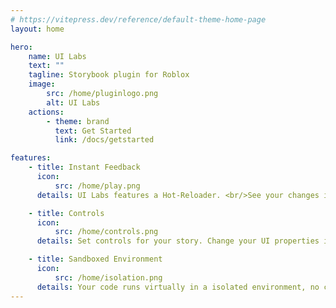 ```yaml
---
# https://vitepress.dev/reference/default-theme-home-page
layout: home

hero:
    name: UI Labs
    text: ""
    tagline: Storybook plugin for Roblox
    image:
        src: /home/pluginlogo.png
        alt: UI Labs
    actions:
        - theme: brand
          text: Get Started
          link: /docs/getstarted

features:
    - title: Instant Feedback
      icon:
          src: /home/play.png
      details: UI Labs features a Hot-Reloader. <br/>See your changes in real-time.

    - title: Controls
      icon:
          src: /home/controls.png
      details: Set controls for your story. Change your UI properties instantly.

    - title: Sandboxed Environment
      icon:
          src: /home/isolation.png
      details: Your code runs virtually in a isolated environment, no conflicts or side effects. Dont need to worry about resetting your code.
---
```


